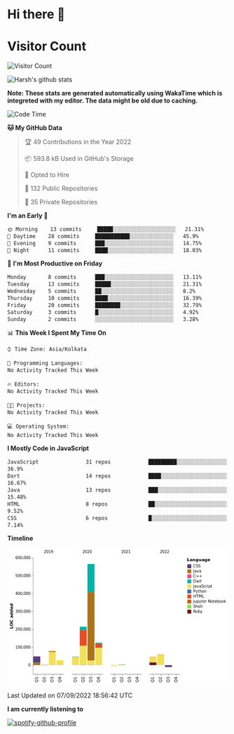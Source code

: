 # Hi there 👋 

# Visitor Count
![Visitor Count](https://profile-counter.glitch.me/harsh2201/count.svg)

![Harsh's github stats](https://github-readme-stats.vercel.app/api?username=harsh2201&show_icons=true&theme=radical)

**Note: These stats are generated automatically using WakaTime which is integreted with my editor. The data might be old due to caching.**

<!--START_SECTION:waka-->
![Code Time](http://img.shields.io/badge/Code%20Time-156%20hrs%2040%20mins-blue)

**🐱 My GitHub Data** 

> 🏆 49 Contributions in the Year 2022
 > 
> 📦 593.8 kB Used in GitHub's Storage 
 > 
> 💼 Opted to Hire
 > 
> 📜 132 Public Repositories 
 > 
> 🔑 35 Private Repositories  
 > 
**I'm an Early 🐤** 

```text
🌞 Morning    13 commits     █████░░░░░░░░░░░░░░░░░░░░   21.31% 
🌆 Daytime    28 commits     ███████████░░░░░░░░░░░░░░   45.9% 
🌃 Evening    9 commits      ███░░░░░░░░░░░░░░░░░░░░░░   14.75% 
🌙 Night      11 commits     ████░░░░░░░░░░░░░░░░░░░░░   18.03%

```
📅 **I'm Most Productive on Friday** 

```text
Monday       8 commits      ███░░░░░░░░░░░░░░░░░░░░░░   13.11% 
Tuesday      13 commits     █████░░░░░░░░░░░░░░░░░░░░   21.31% 
Wednesday    5 commits      ██░░░░░░░░░░░░░░░░░░░░░░░   8.2% 
Thursday     10 commits     ████░░░░░░░░░░░░░░░░░░░░░   16.39% 
Friday       20 commits     ████████░░░░░░░░░░░░░░░░░   32.79% 
Saturday     3 commits      █░░░░░░░░░░░░░░░░░░░░░░░░   4.92% 
Sunday       2 commits      ░░░░░░░░░░░░░░░░░░░░░░░░░   3.28%

```


📊 **This Week I Spent My Time On** 

```text
⌚︎ Time Zone: Asia/Kolkata

💬 Programming Languages: 
No Activity Tracked This Week

🔥 Editors: 
No Activity Tracked This Week

🐱‍💻 Projects: 
No Activity Tracked This Week

💻 Operating System: 
No Activity Tracked This Week

```

**I Mostly Code in JavaScript** 

```text
JavaScript               31 repos            █████████░░░░░░░░░░░░░░░░   36.9% 
Dart                     14 repos            ████░░░░░░░░░░░░░░░░░░░░░   16.67% 
Java                     13 repos            ███░░░░░░░░░░░░░░░░░░░░░░   15.48% 
HTML                     8 repos             ██░░░░░░░░░░░░░░░░░░░░░░░   9.52% 
CSS                      6 repos             █░░░░░░░░░░░░░░░░░░░░░░░░   7.14%

```


**Timeline**

![Chart not found](https://raw.githubusercontent.com/harsh2201/harsh2201/master/charts/bar_graph.png) 


 Last Updated on 07/09/2022 18:56:42 UTC
<!--END_SECTION:waka-->


**I am currently listening to**

[![spotify-github-profile](https://spotify-github-profile.vercel.app/api/view?uid=0zd53poz5lu9da8yk1wq8bpss&cover_image=true)](https://spotify-github-profile.vercel.app/api/view?uid=0zd53poz5lu9da8yk1wq8bpss&redirect=true) 
